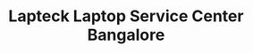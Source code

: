 ---
title: "Lapteck Laptop Service Center Bangalore"
url: /bangalore/lapteck-laptop-service-center-bangalore/
shop: Computer
---